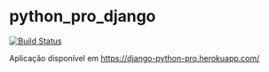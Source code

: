 # python_pro_django

[![Build Status](https://travis-ci.com/guilhermegouw/python_pro_django.svg?branch=master)](https://travis-ci.com/guilhermegouw/python_pro_django)

Aplicação disponível em https://django-python-pro.herokuapp.com/
